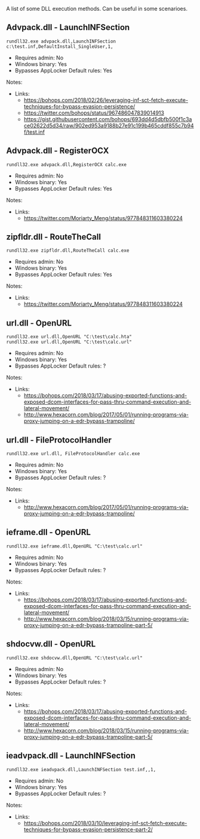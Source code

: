 A list of some DLL execution methods. Can be useful in some scenarioes.  

## Advpack.dll - LaunchINFSection

```
rundll32.exe advpack.dll,LaunchINFSection c:\test.inf,DefaultInstall_SingleUser,1,
```

* Requires admin: No  
* Windows binary: Yes  
* Bypasses AppLocker Default rules: Yes

Notes:


* Links:
  * https://bohops.com/2018/02/26/leveraging-inf-sct-fetch-execute-techniques-for-bypass-evasion-persistence/
  * https://twitter.com/bohops/status/967486047839014913    
  * https://gist.githubusercontent.com/bohops/693dd4d5dbfb500f1c3ace02622d5d34/raw/902ed953a9188b27e91c199b465cddf855c7b94f/test.inf
  
  
  
## Advpack.dll - RegisterOCX

```
rundll32.exe advpack.dll,RegisterOCX calc.exe
```

* Requires admin: No
* Windows binary: Yes
* Bypasses AppLocker Default rules: Yes

Notes:


* Links:
  * https://twitter.com/Moriarty_Meng/status/977848311603380224
  
  
  
## zipfldr.dll - RouteTheCall

```
rundll32.exe zipfldr.dll,RouteTheCall calc.exe
```

* Requires admin: No
* Windows binary: Yes
* Bypasses AppLocker Default rules: Yes

Notes:


* Links:
  * https://twitter.com/Moriarty_Meng/status/977848311603380224
  
  
  
## url.dll - OpenURL

```
rundll32.exe url.dll,OpenURL "C:\test\calc.hta"
rundll32.exe url.dll,OpenURL "C:\test\calc.url"
```

* Requires admin: No
* Windows binary: Yes
* Bypasses AppLocker Default rules: ?

Notes:


* Links:
  * https://bohops.com/2018/03/17/abusing-exported-functions-and-exposed-dcom-interfaces-for-pass-thru-command-execution-and-lateral-movement/
  * http://www.hexacorn.com/blog/2017/05/01/running-programs-via-proxy-jumping-on-a-edr-bypass-trampoline/
  
  
  
## url.dll - FileProtocolHandler

```
rundll32.exe url.dll, FileProtocolHandler calc.exe
```

* Requires admin: No
* Windows binary: Yes
* Bypasses AppLocker Default rules: ?

Notes:


* Links:
  * http://www.hexacorn.com/blog/2017/05/01/running-programs-via-proxy-jumping-on-a-edr-bypass-trampoline/
  
  
  
## ieframe.dll - OpenURL

```
rundll32.exe ieframe.dll,OpenURL "C:\test\calc.url"
```

* Requires admin: No
* Windows binary: Yes
* Bypasses AppLocker Default rules: ?

Notes:


* Links:
  * https://bohops.com/2018/03/17/abusing-exported-functions-and-exposed-dcom-interfaces-for-pass-thru-command-execution-and-lateral-movement/
  * http://www.hexacorn.com/blog/2018/03/15/running-programs-via-proxy-jumping-on-a-edr-bypass-trampoline-part-5/
  
  
  
## shdocvw.dll - OpenURL

```
rundll32.exe shdocvw.dll,OpenURL "C:\test\calc.url"
```

* Requires admin: No
* Windows binary: Yes
* Bypasses AppLocker Default rules: ?

Notes:


* Links:
  * https://bohops.com/2018/03/17/abusing-exported-functions-and-exposed-dcom-interfaces-for-pass-thru-command-execution-and-lateral-movement/
  * http://www.hexacorn.com/blog/2018/03/15/running-programs-via-proxy-jumping-on-a-edr-bypass-trampoline-part-5/
  
  
  
## ieadvpack.dll - LaunchINFSection

```
rundll32.exe ieadvpack.dll,LaunchINFSection test.inf,,1,
```

* Requires admin: No
* Windows binary: Yes
* Bypasses AppLocker Default rules: ?

Notes:


* Links:
  * https://bohops.com/2018/03/10/leveraging-inf-sct-fetch-execute-techniques-for-bypass-evasion-persistence-part-2/